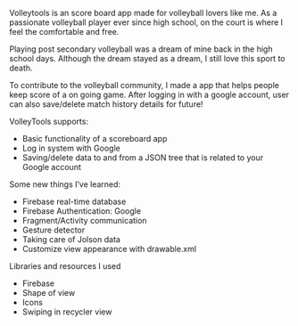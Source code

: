 Volleytools is an score board app made for volleyball lovers like me. As a passionate volleyball player ever since high school, on the court is where I feel the comfortable and free. 

Playing post secondary volleyball was a dream of mine back in the high school days. Although the dream stayed as a dream, I still love this sport to death.

To contribute to the volleyball community, I made a app that helps people keep score of a on going game. After logging in with a google account, user can also save/delete match history details for future!

VolleyTools supports:
- Basic functionality of a scoreboard app
- Log in system with Google
- Saving/delete data to and from a JSON tree that is related to your Google account

Some new things I’ve learned:
- Firebase real-time database
- Firebase Authentication: Google
- Fragment/Activity communication 
- Gesture detector
- Taking care of Jolson data 
- Customize view appearance with drawable.xml

Libraries and resources I used
- Firebase
- Shape of view 
- Icons 
- Swiping in recycler view
